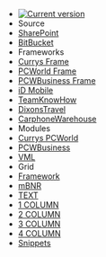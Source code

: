 * [![Current version](https://img.shields.io/badge/V-2.7-E51639.svg?longCache=true&style=for-the-badge)](#)
* Source
 * [<i class="fas fa-fw fa-cloud-download-alt"></i> SharePoint](https://dixonsretail.sharepoint.com/sites/emailcrm/Shared%20Documents/_Assets/__Templates/Adobe%20Campaign/Master%20Template?csf=1 'download')
 * [<i class="fas fa-fw fa-code-branch"></i> BitBucket](https://bitbucket.org/dixonscarphone/master-templates/src 'download')
* Frameworks
 * [<i class="fas fa-fw fa-file-download"></i>Currys Frame](https://dixonsretail.sharepoint.com/sites/emailcrm/Shared%20Documents/_Assets/__Templates/Adobe%20Campaign/Master%20Template/AC_Skeleton_Currys.html?csf=1 'download')
 * [<i class="fas fa-fw fa-file-download"></i>PCWorld Frame](https://dixonsretail.sharepoint.com/sites/emailcrm/Shared%20Documents/_Assets/__Templates/Adobe%20Campaign/Master%20Template/AC_Skeleton_PCWorld.html?csf=1 'download')
 * [<i class="fas fa-fw fa-file-download"></i>PCWBusiness Frame](https://dixonsretail.sharepoint.com/sites/emailcrm/Shared%20Documents/_Assets/__Templates/Adobe%20Campaign/Master%20Template/AC_Skeleton_PCWBusiness.html?csf=1 'download')
 * [<i class="fas fa-fw fa-times"></i>iD Mobile](# 'disabled')
 * [<i class="fas fa-fw fa-times"></i>TeamKnowHow](# 'disabled')
 * [<i class="fas fa-fw fa-times"></i>DixonsTravel](# 'disabled')
 * [<i class="fas fa-fw fa-times"></i>CarphoneWarehouse](# 'disabled')
* Modules
 * [<i class="fas fa-fw fa-file-download"></i>Currys PCWorld](https://dixonsretail.sharepoint.com/sites/emailcrm/Shared%20Documents/_Assets/__Templates/Adobe%20Campaign/Master%20Template/AC_Sections_CPCW.html?csf=1 'download')
 * [<i class="fas fa-fw fa-file-download"></i>PCWBusiness](https://dixonsretail.sharepoint.com/sites/emailcrm/Shared%20Documents/_Assets/__Templates/Adobe%20Campaign/Master%20Template/AC_Sections_PCWBusiness.html?csf=1&e=6a3403629d8740949ef87c5ba6f963af 'download')
 * [<i class="fas fa-fw fa-file-download"></i>VML](https://dixonsretail.sharepoint.com/sites/emailcrm/Shared%20Documents/_Assets/__Templates/Adobe%20Campaign/Master%20Template/AC_VML.html?csf=1&e=6a3403629d8740949ef87c5ba6f963af 'download')
* Grid
 * [<i class="fas fa-fw fa-times"></i>Framework](# 'disabled')
 * [<i class="fas fa-fw fa-times"></i>mBNR](# 'disabled')
 * [<i class="fas fa-fw fa-times"></i>TEXT](# 'disabled')
 * [<i class="fas fa-fw fa-times"></i>1 COLUMN](# 'disabled')
 * [<i class="fas fa-fw fa-times"></i>2 COLUMN](# 'disabled')
 * [<i class="fas fa-fw fa-times"></i>3 COLUMN](# 'disabled')
 * [<i class="fas fa-fw fa-times"></i>4 COLUMN](# 'disabled')
 * [<i class="fas fa-fw fa-times"></i>Snippets](# 'disabled')
